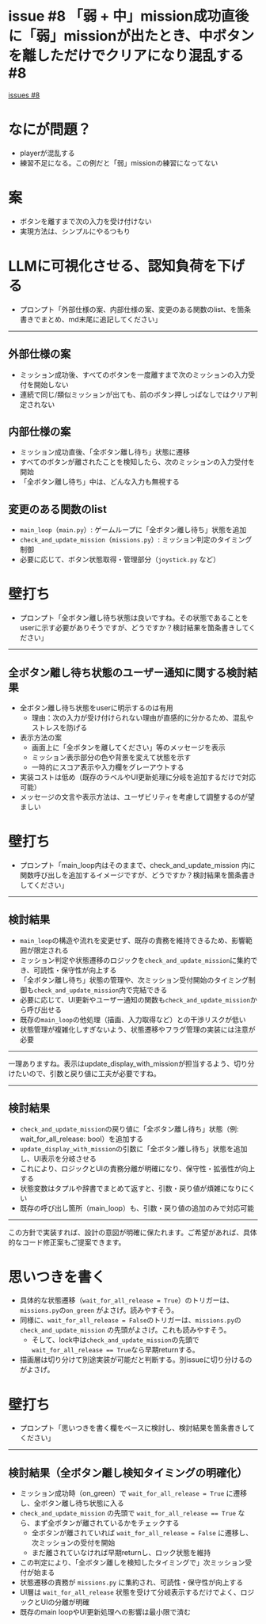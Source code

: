 # issue #8 「弱 + 中」mission成功直後に「弱」missionが出たとき、中ボタンを離しただけでクリアになり混乱する #8
[issues #8](https://github.com/cat2151/fighting-game-button-challenge/issues/8)

# なにが問題？
- playerが混乱する
- 練習不足になる。この例だと「弱」missionの練習になってない

# 案
- ボタンを離すまで次の入力を受け付けない
- 実現方法は、シンプルにやるつもり

# LLMに可視化させる、認知負荷を下げる
- プロンプト「外部仕様の案、内部仕様の案、変更のある関数のlist、を箇条書きでまとめ、md末尾に追記してください」

---

## 外部仕様の案
- ミッション成功後、すべてのボタンを一度離すまで次のミッションの入力受付を開始しない
- 連続で同じ/類似ミッションが出ても、前のボタン押しっぱなしではクリア判定されない

## 内部仕様の案
- ミッション成功直後、「全ボタン離し待ち」状態に遷移
- すべてのボタンが離されたことを検知したら、次のミッションの入力受付を開始
- 「全ボタン離し待ち」中は、どんな入力も無視する

## 変更のある関数のlist
- `main_loop`（`main.py`）: ゲームループに「全ボタン離し待ち」状態を追加
- `check_and_update_mission`（`missions.py`）: ミッション判定のタイミング制御
- 必要に応じて、ボタン状態取得・管理部分（`joystick.py` など）

# 壁打ち
- プロンプト「全ボタン離し待ち状態は良いですね。その状態であることをuserに示す必要がありそうですが、どうですか？検討結果を箇条書きしてください」

---

## 全ボタン離し待ち状態のユーザー通知に関する検討結果
- 全ボタン離し待ち状態をuserに明示するのは有用
    - 理由：次の入力が受け付けられない理由が直感的に分かるため、混乱やストレスを防げる
- 表示方法の案
    - 画面上に「全ボタンを離してください」等のメッセージを表示
    - ミッション表示部分の色や背景を変えて状態を示す
    - 一時的にスコア表示や入力欄をグレーアウトする
- 実装コストは低め（既存のラベルやUI更新処理に分岐を追加するだけで対応可能）
- メッセージの文言や表示方法は、ユーザビリティを考慮して調整するのが望ましい

# 壁打ち
- プロンプト「main_loop内はそのままで、check_and_update_mission 内に関数呼び出しを追加するイメージですが、どうですか？検討結果を箇条書きしてください」

---

## 検討結果

- `main_loop`の構造や流れを変更せず、既存の責務を維持できるため、影響範囲が限定される
- ミッション判定や状態遷移のロジックを`check_and_update_mission`に集約でき、可読性・保守性が向上する
- 「全ボタン離し待ち」状態の管理や、次ミッション受付開始のタイミング制御も`check_and_update_mission`内で完結できる
- 必要に応じて、UI更新やユーザー通知の関数も`check_and_update_mission`から呼び出せる
- 既存の`main_loop`の他処理（描画、入力取得など）との干渉リスクが低い
- 状態管理が複雑化しすぎないよう、状態遷移やフラグ管理の実装には注意が必要

---

一理ありますね。表示はupdate_display_with_missionが担当するよう、切り分けたいので、引数と戻り値に工夫が必要ですね。

---

## 検討結果

- `check_and_update_mission`の戻り値に「全ボタン離し待ち」状態（例: wait_for_all_release: bool）を追加する
- `update_display_with_mission`の引数に「全ボタン離し待ち」状態を追加し、UI表示を分岐させる
- これにより、ロジックとUIの責務分離が明確になり、保守性・拡張性が向上する
- 状態変数はタプルや辞書でまとめて返すと、引数・戻り値が煩雑になりにくい
- 既存の呼び出し箇所（main_loop）も、引数・戻り値の追加のみで対応可能

---

この方針で実装すれば、設計の意図が明確に保たれます。ご希望があれば、具体的なコード修正案もご提案できます。

# 思いつきを書く
- 具体的な状態遷移（`wait_for_all_release = True`）のトリガーは、`missions.py`の`on_green` がよさげ。読みやすそう。
- 同様に、`wait_for_all_release = False`のトリガーは、`missions.py`の`check_and_update_mission` の先頭がよさげ。これも読みやすそう。
    - そして、lock中は`check_and_update_mission`の先頭で`wait_for_all_release == True`なら早期returnする。
- 描画層は切り分けて別途実装が可能だと判断する。別issueに切り分けるのがよさげ。

# 壁打ち
- プロンプト「思いつきを書く欄をベースに検討し、検討結果を箇条書きしてください」

---

## 検討結果（全ボタン離し検知タイミングの明確化）

- ミッション成功時（on_green）で `wait_for_all_release = True` に遷移し、全ボタン離し待ち状態に入る
- `check_and_update_mission` の先頭で `wait_for_all_release == True` なら、まず全ボタンが離されているかをチェックする
    - 全ボタンが離されていれば `wait_for_all_release = False` に遷移し、次ミッションの受付を開始
    - まだ離されていなければ早期returnし、ロック状態を維持
- この判定により、「全ボタン離しを検知したタイミングで」次ミッション受付が始まる
- 状態遷移の責務が `missions.py` に集約され、可読性・保守性が向上する
- UI層は `wait_for_all_release` 状態を受けて分岐表示するだけでよく、ロジックとUIの分離が明確
- 既存のmain loopやUI更新処理への影響は最小限で済む
